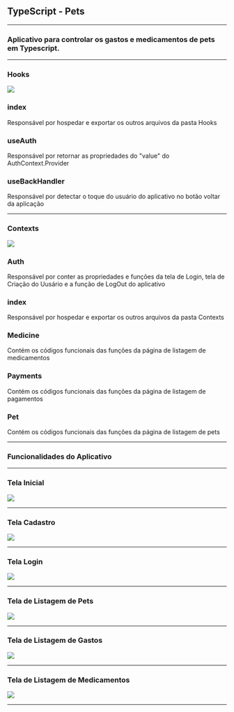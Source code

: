##  TypeScript - Pets


-------------------------------------------------------------------------------------------------------------

### Aplicativo para controlar os gastos e medicamentos de pets em Typescript.

-------------------------------------------------------------------------------------------------------------

### Hooks

<img src="https://github.com/raphaelprado/Arley_atividade_pets/blob/main/TypeScripts/imagens/hooks.jpeg">

### index

Responsável por hospedar e exportar os outros arquivos da pasta Hooks


### useAuth

Responsável por retornar as propriedades do "value" do AuthContext.Provider


### useBackHandler

Responsável por detectar o toque do usuário do aplicativo no botão voltar da aplicação

-------------------------------------------------------------------------------------------------------------

### Contexts

<img src="https://github.com/raphaelprado/Arley_atividade_pets/blob/main/TypeScripts/imagens/context.jpeg">

### Auth

Responsável por conter as propriedades e funções da tela de Login, tela de Criação do Uusário e a função de LogOut do aplicativo

### index

Responsável por hospedar e exportar os outros arquivos da pasta Contexts

### Medicine

Contém os códigos funcionais das funções da página de listagem de medicamentos

### Payments

Contém os códigos funcionais das funções da página de listagem de pagamentos

### Pet

Contém os códigos funcionais das funções da página de listagem de pets

-------------------------------------------------------------------------------------------------------------

### Funcionalidades do Aplicativo

-------------------------------------------------------------------------------------------------------------


### Tela Inicial

<img src="https://github.com/raphaelprado/Arley_atividade_pets/blob/main/TypeScripts/imagens/telainicial.jpeg">


-------------------------------------------------------------------------------------------------------------


### Tela Cadastro

<img src="https://github.com/raphaelprado/Arley_atividade_pets/blob/main/TypeScripts/imagens/telacadastro.jpeg">


-------------------------------------------------------------------------------------------------------------


### Tela Login

<img src="https://github.com/raphaelprado/Arley_atividade_pets/blob/main/TypeScripts/imagens/telalogin.jpeg">


-------------------------------------------------------------------------------------------------------------


### Tela de Listagem de Pets

<img src="https://github.com/raphaelprado/Arley_atividade_pets/blob/main/TypeScripts/imagens/telalistapets.jpeg">


-------------------------------------------------------------------------------------------------------------


### Tela de Listagem de Gastos

<img src="https://github.com/raphaelprado/Arley_atividade_pets/blob/main/TypeScripts/imagens/telagastos.jpeg">


-------------------------------------------------------------------------------------------------------------


### Tela de Listagem de Medicamentos

<img src="https://github.com/raphaelprado/Arley_atividade_pets/blob/main/TypeScripts/imagens/telamedicamento.jpeg">


-------------------------------------------------------------------------------------------------------------

